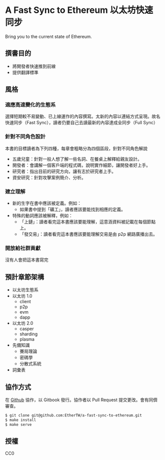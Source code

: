# A Fast Sync to Ethereum 以太坊快速同步

Bring you to the current state of Ethereum.


## 撰書目的

- 將開發者快速推到前線
- 提供翻譯標準

## 風格

### 適應高速變化的生態系

選擇短期較不易變動、已上線運作的內容撰寫。太新的內容以連結方式呈現。故名快速同步（Fast Sync），讀者仍要自己去讀最新的內容達成全同步（Full Sync）

### 針對不同角色設計

本書的目標讀者為下列四種，每章會粗略分為四個區段，針對不同角色解說

- 五歲兒童：針對一般人想了解一些名詞、在餐桌上解釋給親友設計。
- 開發者：會講解一個客戶端的程式碼，說明實作細節，讓開發者好上手。
- 研究者：指出目前的研究方向，讓有志於研究者上手。
- 資安研究：針對攻擊案例簡介、分析。

### 建立理解

- 新的生字在書中應該被定義。例如：
    - 如果書中提到「礦工」，讀者應該要能找到相應的定義。
- 特殊的動詞應該被解釋，例如：
    - 「上鏈」：讀者看完這本書應該要能理解，這意涵資料被記載在每個節點上。
    - 「發交易」：讀者看完這本書應該要能理解交易是由 p2p 網路廣播出去。

### 開放給社群貢獻

沒有人會把這本書寫完

## 預計章節架構

- 以太坊生態系
- 以太坊 1.0
    - client
    - p2p
    - evm
    - dapp
- 以太坊 2.0
    - casper
    - sharding
    - plasma
- 先備知識
    - 賽局理論
    - 密碼學
    - 分散式系統
- 詞彙表


## 協作方式

在 [Github](https://github.com/EtherTW/a-fast-sync-to-ethereum) 協作，以 Gitbook 發行。協作者以 Pull Request 提交更改。會有同儕審查。

```bash
$ git clone git@github.com:EtherTW/a-fast-sync-to-ethereum.git
$ make install
$ make serve
```


## 授權

CC0